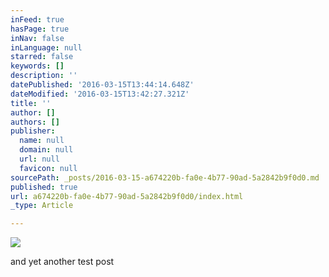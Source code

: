 ```yaml
---
inFeed: true
hasPage: true
inNav: false
inLanguage: null
starred: false
keywords: []
description: ''
datePublished: '2016-03-15T13:44:14.648Z'
dateModified: '2016-03-15T13:42:27.321Z'
title: ''
author: []
authors: []
publisher:
  name: null
  domain: null
  url: null
  favicon: null
sourcePath: _posts/2016-03-15-a674220b-fa0e-4b77-90ad-5a2842b9f0d0.md
published: true
url: a674220b-fa0e-4b77-90ad-5a2842b9f0d0/index.html
_type: Article

---
```

![](https://the-grid-user-content.s3-us-west-2.amazonaws.com/85f883a0-1ed8-4117-82b5-b5dd1974b52a.jpg)

and yet another test post